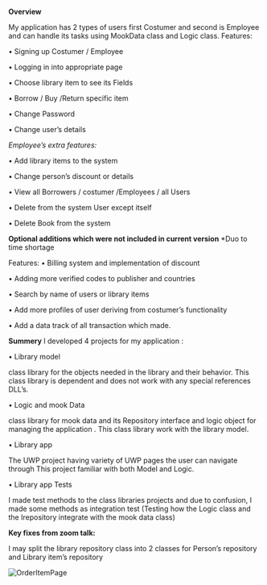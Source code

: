 **Overview**


My application has 2 types of users first Costumer and second is Employee and can handle its tasks using MookData class and Logic class.
Features:

•	Signing up Costumer / Employee

•	Logging in into appropriate page

•	Choose library item to see its Fields

•	Borrow / Buy /Return specific item

•	Change Password

•	Change user’s details

*Employee’s extra features:*

•	Add library items to the system

•	Change person’s discount or details

•	View all Borrowers / costumer /Employees / all Users

•	Delete from the system User except itself

•	Delete Book from the system






**Optional additions which were not included in current version**
*Duo to time shortage


Features:
•	Billing system and implementation of discount

•	Adding more verified codes to publisher and countries

•	Search by name of users or library items

•	Add more profiles of user deriving from costumer’s functionality

•	Add a data track of all transaction which made.



**Summery**
I developed 4 projects for my application :


•	Library model

class library for the objects needed in the library and their behavior.
This class library is dependent and does not work with any special references DLL’s.

•	Logic and mook Data

class library for mook data and its Repository interface and logic object for managing the application .
This class library work with the library model.

•	Library app

The UWP project having variety of UWP pages the user can navigate through
This project familiar with both Model and Logic.

•	Library app Tests

I made test methods to the class libraries projects and due to confusion, I made some methods as integration test (Testing how the Logic class and the Irepository integrate with the mook data class)


**Key fixes from zoom talk:**

I may split the library repository class into 2 classes for Person’s repository and Library item’s repository


![OrderItemPage](https://user-images.githubusercontent.com/91791115/180969287-230fbbc1-6fde-43d2-a907-6f383528ec61.png)
